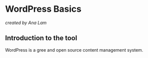 # WordPress Basics
*created by Ana Lam*

## Introduction to the tool

WordPress is a gree and open source content management system. 
